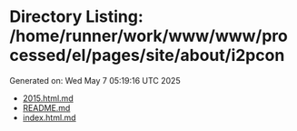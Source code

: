 # Directory Listing: /home/runner/work/www/www/processed/el/pages/site/about/i2pcon
Generated on: Wed May  7 05:19:16 UTC 2025

- [2015.html.md](2015.html.md)
- [README.md](README.md)
- [index.html.md](index.html.md)

